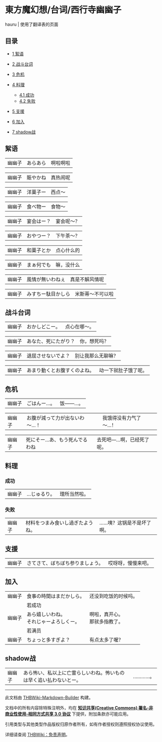 # 東方魔幻想/台词/西行寺幽幽子

<!-- source html: G:\repos\THBWiki-Markdown-Builder\THBWikiMarkdown\Temp\main\7\72\ns0%3A%E6%9D%B1%E6%96%B9%E9%AD%94%E5%B9%BB%E6%83%B3%2F%E5%8F%B0%E8%AF%8D%2F%E8%A5%BF%E8%A1%8C%E5%AF%BA%E5%B9%BD%E5%B9%BD%E5%AD%90.html -->

hauru | 使用了翻译表的页面

  
  

  

## 目录

- [1 絮语](#絮语)
- [2 战斗台词](#战斗台词)
- [3 危机](#危机)
- [4 料理](#料理)

  - [4.1 成功](#成功)
  - [4.2 失败](#失败)



- [5 支援](#支援)
- [6 加入](#加入)
- [7 shadow战](#shadow战)




## 絮语

<table><tbody><tr class="tt-content" id="絮语-1" data-pos="&#91;&quot;\u7d6e\u8bed&quot;,1&#93;"><td id="幽幽子" class="tt-char" lang="zh"><div class="poem">幽幽子</div></td><td class="tt-ja" lang="ja"><div class="poem">あらあら</div></td><td class="tt-zh" lang="zh"><div class="poem">啊啦啊啦</div></td></tr></tbody></table>



<table><tbody><tr class="tt-content" id="絮语-3" data-pos="&#91;&quot;\u7d6e\u8bed&quot;,3&#93;"><td id="幽幽子" class="tt-char" lang="zh"><div class="poem">幽幽子</div></td><td class="tt-ja" lang="ja"><div class="poem">賑やかね</div></td><td class="tt-zh" lang="zh"><div class="poem">真热闹呢</div></td></tr></tbody></table>



<table><tbody><tr class="tt-content" id="絮语-5" data-pos="&#91;&quot;\u7d6e\u8bed&quot;,5&#93;"><td id="幽幽子" class="tt-char" lang="zh"><div class="poem">幽幽子</div></td><td class="tt-ja" lang="ja"><div class="poem">洋菓子ー</div></td><td class="tt-zh" lang="zh"><div class="poem">西点～</div></td></tr></tbody></table>



<table><tbody><tr class="tt-content" id="絮语-7" data-pos="&#91;&quot;\u7d6e\u8bed&quot;,7&#93;"><td id="幽幽子" class="tt-char" lang="zh"><div class="poem">幽幽子</div></td><td class="tt-ja" lang="ja"><div class="poem">食べ物ー</div></td><td class="tt-zh" lang="zh"><div class="poem">食物～</div></td></tr></tbody></table>



<table><tbody><tr class="tt-content" id="絮语-9" data-pos="&#91;&quot;\u7d6e\u8bed&quot;,9&#93;"><td id="幽幽子" class="tt-char" lang="zh"><div class="poem">幽幽子</div></td><td class="tt-ja" lang="ja"><div class="poem">宴会はー？</div></td><td class="tt-zh" lang="zh"><div class="poem">宴会呢～？</div></td></tr></tbody></table>



<table><tbody><tr class="tt-content" id="絮语-11" data-pos="&#91;&quot;\u7d6e\u8bed&quot;,11&#93;"><td id="幽幽子" class="tt-char" lang="zh"><div class="poem">幽幽子</div></td><td class="tt-ja" lang="ja"><div class="poem">おやつー？</div></td><td class="tt-zh" lang="zh"><div class="poem">下午茶～？</div></td></tr></tbody></table>



<table><tbody><tr class="tt-content" id="絮语-13" data-pos="&#91;&quot;\u7d6e\u8bed&quot;,13&#93;"><td id="幽幽子" class="tt-char" lang="zh"><div class="poem">幽幽子</div></td><td class="tt-ja" lang="ja"><div class="poem">和菓子とか</div></td><td class="tt-zh" lang="zh"><div class="poem">点心什么的</div></td></tr></tbody></table>



<table><tbody><tr class="tt-content" id="絮语-15" data-pos="&#91;&quot;\u7d6e\u8bed&quot;,15&#93;"><td id="幽幽子" class="tt-char" lang="zh"><div class="poem">幽幽子</div></td><td class="tt-ja" lang="ja"><div class="poem">まぁ何でも</div></td><td class="tt-zh" lang="zh"><div class="poem">嘛，没什么</div></td></tr></tbody></table>



<table><tbody><tr class="tt-content" id="絮语-17" data-pos="&#91;&quot;\u7d6e\u8bed&quot;,17&#93;"><td id="幽幽子" class="tt-char" lang="zh"><div class="poem">幽幽子</div></td><td class="tt-ja" lang="ja"><div class="poem">風情が無いわねぇ</div></td><td class="tt-zh" lang="zh"><div class="poem">真是不解风情呢</div></td></tr></tbody></table>



<table><tbody><tr class="tt-content" id="絮语-19" data-pos="&#91;&quot;\u7d6e\u8bed&quot;,19&#93;"><td id="幽幽子" class="tt-char" lang="zh"><div class="poem">幽幽子</div></td><td class="tt-ja" lang="ja"><div class="poem">みすちー駄目かしら</div></td><td class="tt-zh" lang="zh"><div class="poem">米斯蒂～不可以啦</div></td></tr></tbody></table>


## 战斗台词

<table><tbody><tr class="tt-content" id="战斗台词-1" data-pos="&#91;&quot;\u6218\u6597\u53f0\u8bcd&quot;,1&#93;"><td id="幽幽子" class="tt-char" lang="zh"><div class="poem">幽幽子</div></td><td class="tt-ja" lang="ja"><div class="poem">おかしどこー。</div></td><td class="tt-zh" lang="zh"><div class="poem">点心在哪～。</div></td></tr></tbody></table>



<table><tbody><tr class="tt-content" id="战斗台词-3" data-pos="&#91;&quot;\u6218\u6597\u53f0\u8bcd&quot;,3&#93;"><td id="幽幽子" class="tt-char" lang="zh"><div class="poem">幽幽子</div></td><td class="tt-ja" lang="ja"><div class="poem">あなた、死にたがり？</div></td><td class="tt-zh" lang="zh"><div class="poem">你，想死吗？</div></td></tr></tbody></table>



<table><tbody><tr class="tt-content" id="战斗台词-5" data-pos="&#91;&quot;\u6218\u6597\u53f0\u8bcd&quot;,5&#93;"><td id="幽幽子" class="tt-char" lang="zh"><div class="poem">幽幽子</div></td><td class="tt-ja" lang="ja"><div class="poem">退屈させないでよ？</div></td><td class="tt-zh" lang="zh"><div class="poem">别让我那么无聊嘛？</div></td></tr></tbody></table>



<table><tbody><tr class="tt-content" id="战斗台词-7" data-pos="&#91;&quot;\u6218\u6597\u53f0\u8bcd&quot;,7&#93;"><td id="幽幽子" class="tt-char" lang="zh"><div class="poem">幽幽子</div></td><td class="tt-ja" lang="ja"><div class="poem">あまり動くとお腹すくのよね。</div></td><td class="tt-zh" lang="zh"><div class="poem">动一下就肚子饿了呢。</div></td></tr></tbody></table>


## 危机

<table><tbody><tr class="tt-content" id="危机-1" data-pos="&#91;&quot;\u5371\u673a&quot;,1&#93;"><td id="幽幽子" class="tt-char" lang="zh"><div class="poem">幽幽子</div></td><td class="tt-ja" lang="ja"><div class="poem">ごはんー…。</div></td><td class="tt-zh" lang="zh"><div class="poem">饭——…。</div></td></tr></tbody></table>



<table><tbody><tr class="tt-content" id="危机-3" data-pos="&#91;&quot;\u5371\u673a&quot;,3&#93;"><td id="幽幽子" class="tt-char" lang="zh"><div class="poem">幽幽子</div></td><td class="tt-ja" lang="ja"><div class="poem">お腹が減って力が出ないわ～…！</div></td><td class="tt-zh" lang="zh"><div class="poem">我饿得没有力气了～…！</div></td></tr></tbody></table>



<table><tbody><tr class="tt-content" id="危机-5" data-pos="&#91;&quot;\u5371\u673a&quot;,5&#93;"><td id="幽幽子" class="tt-char" lang="zh"><div class="poem">幽幽子</div></td><td class="tt-ja" lang="ja"><div class="poem">死にそー…あ、もう死んでるわね</div></td><td class="tt-zh" lang="zh"><div class="poem">去死吧—…啊，已经死了呢。</div></td></tr></tbody></table>


## 料理
### 成功

<table><tbody><tr class="tt-content" id="成功-1" data-pos="&#91;&quot;\u6210\u529f&quot;,1&#93;"><td id="幽幽子" class="tt-char" lang="zh"><div class="poem">幽幽子</div></td><td class="tt-ja" lang="ja"><div class="poem">…じゅるり。</div></td><td class="tt-zh" lang="zh"><div class="poem">理所当然啦。</div></td></tr></tbody></table>


### 失败

<table><tbody><tr class="tt-content" id="失败-1" data-pos="&#91;&quot;\u5931\u8d25&quot;,1&#93;"><td id="幽幽子" class="tt-char" lang="zh"><div class="poem">幽幽子</div></td><td class="tt-ja" lang="ja"><div class="poem">材料をつまみ食いし過ぎたようね。</div></td><td class="tt-zh" lang="zh"><div class="poem">……咦？这锅是不是坏了啊。</div></td></tr></tbody></table>


## 支援

<table><tbody><tr class="tt-content" id="支援-1" data-pos="&#91;&quot;\u652f\u63f4&quot;,1&#93;"><td id="幽幽子" class="tt-char" lang="zh"><div class="poem">幽幽子</div></td><td class="tt-ja" lang="ja"><div class="poem">さてさて、ぼちぼち参りましょう。</div></td><td class="tt-zh" lang="zh"><div class="poem">哎呀呀，慢慢来吧。</div></td></tr></tbody></table>


## 加入

<table><tbody><tr class="tt-content" id="加入-1" data-pos="&#91;&quot;\u52a0\u5165&quot;,1&#93;"><td id="幽幽子" class="tt-char" lang="zh"><div class="poem">幽幽子</div></td><td class="tt-ja" lang="ja"><div class="poem">食事の時間はまだかしら。</div></td><td class="tt-zh" lang="zh"><div class="poem">还没到吃饭的时候吗。</div></td></tr><tr class="tt-status-header" id="加入-2" data-pos="&#91;&quot;\u52a0\u5165&quot;,2&#93;"><td class="tt-s" lang="zh"><div class="poem"></div></td><td colspan="2" class="tt-status" lang="zh"><div class="poem">若成功</div></td></tr><tr class="tt-content" id="加入-3" data-pos="&#91;&quot;\u52a0\u5165&quot;,3&#93;"><td id="幽幽子" class="tt-char" lang="zh"><div class="poem">幽幽子</div></td><td class="tt-ja" lang="ja"><div class="poem">あら嬉しいわね。<br>それじゃーよろしくー。</div></td><td class="tt-zh" lang="zh"><div class="poem">啊啦，真开心。<br>那就多指教了。</div></td></tr><tr class="tt-status-header" id="加入-4" data-pos="&#91;&quot;\u52a0\u5165&quot;,4&#93;"><td class="tt-s" lang="zh"><div class="poem"></div></td><td colspan="2" class="tt-status" lang="zh"><div class="poem">若满员</div></td></tr><tr class="tt-content" id="加入-5" data-pos="&#91;&quot;\u52a0\u5165&quot;,5&#93;"><td id="幽幽子" class="tt-char" lang="zh"><div class="poem">幽幽子</div></td><td class="tt-ja" lang="ja"><div class="poem">ちょっと多すぎよ？</div></td><td class="tt-zh" lang="zh"><div class="poem">有点太多了喔？<br></div></td></tr></tbody></table>


## shadow战

<table><tbody><tr class="tt-content" id="shadow战-1" data-pos="&#91;&quot;shadow\u6218&quot;,1&#93;"><td id="幽幽子" class="tt-char" lang="zh"><div class="poem">幽幽子</div></td><td class="tt-ja" lang="ja"><div class="poem">あら怖い、私以上に亡霊らしいわね。怖いものは早く追い払わないとー。</div></td><td class="tt-zh" lang="zh"><div class="poem">…………。</div></td></tr></tbody></table>







---

此文档由 [THBWiki-Markdown-Builder](https://github.com/Delsin-Yu/THBWiki-Markdown-Builder) 构建。

文档中的所有内容除特殊注明外，均在 [**知识共享(Creative Commons) 署名-非商业性使用-相同方式共享 3.0 协议**](https://creativecommons.org/licenses/by-sa/3.0/deed.zh-hans) 下提供，附加条款亦可能应用。

引用类型与其他类型作品版权归原作者所有，如有作者授权则遵照授权协议使用。

详细请查阅 [THBWiki：免责声明](https://thbwiki.cc/THBWiki:%E5%85%8D%E8%B4%A3%E5%A3%B0%E6%98%8E)。

